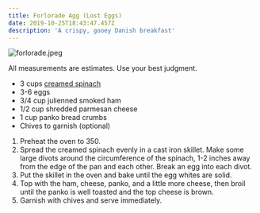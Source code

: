 ```yaml
---
title: Forlorade Agg (Lost Eggs)
date: 2019-10-25T18:43:47.457Z
description: 'A crispy, gooey Danish breakfast'
---
```


![forlorade.jpeg](forlorade.jpeg)

All measurements are estimates. Use your best judgment.

* 3 cups [creamed spinach](https://recipes.isaaclyman.com/post/creamed-spinach/)
* 3-6 eggs
* 3/4 cup julienned smoked ham
* 1/2 cup shredded parmesan cheese
* 1 cup panko bread crumbs
* Chives to garnish (optional)

1. Preheat the oven to 350.
2. Spread the creamed spinach evenly in a cast iron skillet. Make some large divots around the circumference of the spinach, 1-2 inches away from the edge of the pan and each other. Break an egg into each divot.
3. Put the skillet in the oven and bake until the egg whites are solid.
4. Top with the ham, cheese, panko, and a little more cheese, then broil until the panko is well toasted and the top cheese is brown.
5. Garnish with chives and serve immediately.
